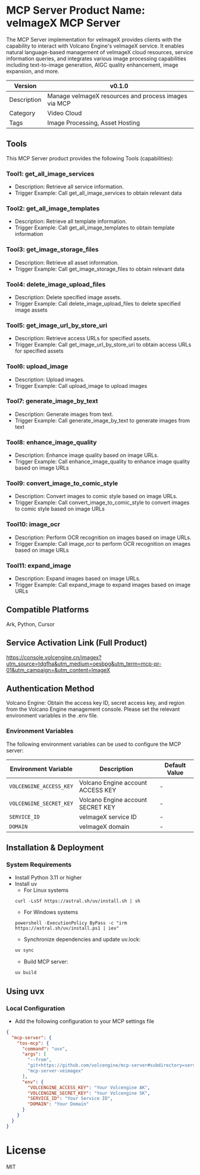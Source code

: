 # MCP Server Product Name: veImageX MCP Server

The MCP Server implementation for veImageX provides clients with the capability to interact with Volcano Engine's veImageX service. It enables natural language-based management of veImageX cloud resources, service information queries, and integrates various image processing capabilities including text-to-image generation, AIGC quality enhancement, image expansion, and more.

| Version | v0.1.0                   | 
|---------|--------------------------|
| Description | Manage veImageX resources and process images via MCP |
| Category | Video Cloud               |
| Tags | Image Processing, Asset Hosting |

## Tools

This MCP Server product provides the following Tools (capabilities):
### Tool1: get_all_image_services
 - Description: Retrieve all service information.
 - Trigger Example: Call get_all_image_services to obtain relevant data
### Tool2: get_all_image_templates
 - Description: Retrieve all template information.
 - Trigger Example: Call get_all_image_templates to obtain template information
### Tool3: get_image_storage_files
 - Description: Retrieve all asset information.
 - Trigger Example: Call get_image_storage_files to obtain relevant data
### Tool4: delete_image_upload_files
 - Description: Delete specified image assets.
 - Trigger Example: Call delete_image_upload_files to delete specified image assets
### Tool5: get_image_url_by_store_uri
 - Description: Retrieve access URLs for specified assets.
 - Trigger Example: Call get_image_url_by_store_uri to obtain access URLs for specified assets
### Tool6: upload_image
 - Description: Upload images.
 - Trigger Example: Call upload_image to upload images
### Tool7: generate_image_by_text
 - Description: Generate images from text.
 - Trigger Example: Call generate_image_by_text to generate images from text
### Tool8: enhance_image_quality
 - Description: Enhance image quality based on image URLs.
 - Trigger Example: Call enhance_image_quality to enhance image quality based on image URLs
### Tool9: convert_image_to_comic_style
 - Description: Convert images to comic style based on image URLs.
 - Trigger Example: Call convert_image_to_comic_style to convert images to comic style based on image URLs
### Tool10: image_ocr
 - Description: Perform OCR recognition on images based on image URLs.
 - Trigger Example: Call image_ocr to perform OCR recognition on images based on image URLs
### Tool11: expand_image
 - Description: Expand images based on image URLs.
 - Trigger Example: Call expand_image to expand images based on image URLs


## Compatible Platforms

Ark, Python, Cursor

## Service Activation Link (Full Product)

<https://console.volcengine.cn/imagex?utm_source=tdgfha&utm_medium=oesbpg&utm_term=mcp-pr-01&utm_campaign=&utm_content=ImageX>

## Authentication Method

Volcano Engine: Obtain the access key ID, secret access key, and region from the Volcano Engine management console. Please set the relevant environment variables in the .env file.

### Environment Variables

The following environment variables can be used to configure the MCP server:

| Environment Variable      | Description                  | Default Value |
|---------------------------|------------------------------|---------------|
| `VOLCENGINE_ACCESS_KEY` | Volcano Engine account ACCESS KEY | -   |
| `VOLCENGINE_SECRET_KEY` | Volcano Engine account SECRET KEY | -   |
| `SERVICE_ID`    | veImageX service ID         | -   |
| `DOMAIN`    | veImageX domain        | -   |

## Installation & Deployment

### System Requirements

- Install Python 3.11 or higher
- Install uv
    - For Linux systems
    ```
    curl -LsSf https://astral.sh/uv/install.sh | sh
   ```
    - For Windows systems
    ```
    powershell -ExecutionPolicy ByPass -c "irm https://astral.sh/uv/install.ps1 | iex"
    ```
    - Synchronize dependencies and update uv.lock:
    ```bash
    uv sync
    ```
    - Build MCP server:
    ```bash
    uv build
    ```

## Using uvx
### Local Configuration
- Add the following configuration to your MCP settings file
```json
{
  "mcp-server": {
    "tos-mcp": {
      "command": "uvx",
      "args": [
        "--from",
        "git+https://github.com/volcengine/mcp-server#subdirectory=server/mcp_server_veimagex",
        "mcp-server-veimagex"
      ],
      "env": {
        "VOLCENGINE_ACCESS_KEY": "Your Volcengine AK",
        "VOLCENGINE_SECRET_KEY": "Your Volcengine SK",
        "SERVICE_ID": "Your Service ID",
        "DOMAIN": "Your Domain"
      }
    }
  }
}
```


# License
MIT
    
